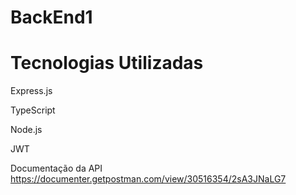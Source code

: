 # BackEnd1

# Tecnologias Utilizadas

Express.js

TypeScript

Node.js

JWT

Documentação da API
https://documenter.getpostman.com/view/30516354/2sA3JNaLG7
